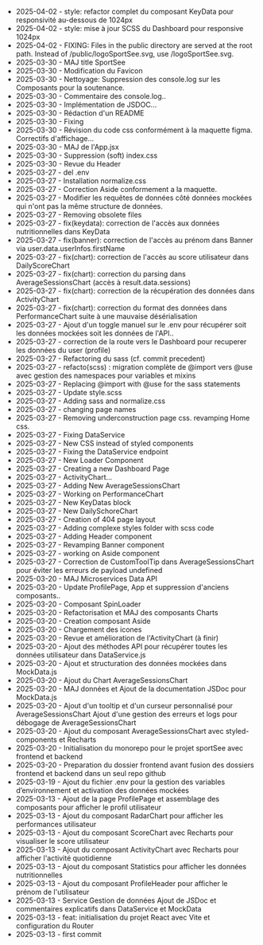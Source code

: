 * 2025-04-02 - style: refactor complet du composant KeyData pour responsivité au-dessous de 1024px
* 2025-04-02 - style: mise à jour SCSS du Dashboard pour responsive 1024px
* 2025-04-02 - FIXING: Files in the public directory are served at the root path. Instead of /public/logoSportSee.svg, use /logoSportSee.svg.
* 2025-03-30 - MAJ title SportSee
* 2025-03-30 - Modification du Favicon
* 2025-03-30 - Nettoyage: Suppression des console.log sur les Composants pour la soutenance.
* 2025-03-30 - Commentaire des console.log..
* 2025-03-30 - Implémentation de JSDOC...
* 2025-03-30 - Rédaction d'un README
* 2025-03-30 - Fixing
* 2025-03-30 - Révision du code css conformément à la maquette figma. Correctifs d'affichage...
* 2025-03-30 - MAJ de l'App.jsx
* 2025-03-30 - Suppression (soft) index.css
* 2025-03-30 - Revue du Header
* 2025-03-27 - del .env
* 2025-03-27 - Installation normalize.css
* 2025-03-27 - Correction Aside conformement a la maquette.
* 2025-03-27 - Modifier les requêtes de données côté données mockées qui n'ont pas la même structure de données.
* 2025-03-27 - Removing obsolete files
* 2025-03-27 - fix(keydata): correction de l'accès aux données nutritionnelles dans KeyData
* 2025-03-27 - fix(banner): correction de l'accès au prénom dans Banner via user.data.userInfos.firstName
* 2025-03-27 - fix(chart): correction de l'accès au score utilisateur dans DailyScoreChart
* 2025-03-27 - fix(chart): correction du parsing dans AverageSessionsChart (accès à result.data.sessions)
* 2025-03-27 - fix(chart): correction de la récupération des données dans ActivityChart
* 2025-03-27 - fix(chart): correction du format des données dans PerformanceChart suite à une mauvaise désérialisation
* 2025-03-27 - Ajout d'un toggle manuel sur le .env pour récupérer soit les données mockées soit les données de l'API..
* 2025-03-27 - correction de la route vers le Dashboard pour recuperer les données du user (profile)
* 2025-03-27 - Refactoring du sass (cf. commit precedent)
* 2025-03-27 - refacto(scss) : migration complète de @import vers @use avec gestion des namespaces pour variables et mixins
* 2025-03-27 - Replacing @import with @use for the sass statements
* 2025-03-27 - Update style.scss
* 2025-03-27 - Adding sass and normalize.css
* 2025-03-27 - changing page names
* 2025-03-27 - Removing underconstruction page css. revamping Home css.
* 2025-03-27 - Fixing DataService
* 2025-03-27 - New CSS instead of styled components
* 2025-03-27 - Fixing the DataService endpoint
* 2025-03-27 - New Loader Component
* 2025-03-27 - Creating a new Dashboard Page
* 2025-03-27 - ActivityChart...
* 2025-03-27 - Adding New AverageSessionsChart
* 2025-03-27 - Working on PerformanceChart
* 2025-03-27 - New KeyDatas block
* 2025-03-27 - New DailySchoreChart
* 2025-03-27 - Creation of 404 page layout
* 2025-03-27 - Adding complexe styles folder with scss code
* 2025-03-27 - Adding Header component
* 2025-03-27 - Revamping Banner component
* 2025-03-27 - working on Aside component
* 2025-03-27 - Correction de CustomToolTip dans AverageSessionsChart pour éviter les erreurs de payload undefined
* 2025-03-20 - MAJ Microservices Data API
* 2025-03-20 - Update ProfilePage, App et suppression d'anciens composants..
* 2025-03-20 - Composant SpinLoader
* 2025-03-20 - Refactorisation et MAJ des composants Charts
* 2025-03-20 - Creation composant Aside
* 2025-03-20 - Chargement des icones
* 2025-03-20 - Revue et amélioration de l'ActivityChart (à finir)
* 2025-03-20 - Ajout des méthodes API pour récupérer toutes les données utilisateur dans DataService.js
* 2025-03-20 - Ajout et structuration des données mockées dans MockData.js
* 2025-03-20 - Ajout du Chart AverageSessionsChart
* 2025-03-20 - MAJ données et Ajout de la documentation JSDoc pour MockData.js
* 2025-03-20 - Ajout d'un tooltip et d'un curseur personnalisé pour AverageSessionsChart Ajout d'une gestion des erreurs et logs pour débogage de AverageSessionsChart
* 2025-03-20 - Ajout du composant AverageSessionsChart avec styled-components et Recharts
* 2025-03-20 - Initialisation du monorepo pour le projet sportSee avec frontend et backend
* 2025-03-20 - Preparation du dossier frontend avant fusion des dossiers frontend et backend dans un seul repo github
* 2025-03-19 - Ajout du fichier .env pour la gestion des variables d’environnement et activation des données mockées
* 2025-03-13 - Ajout de la page ProfilePage et assemblage des composants pour afficher le profil utilisateur
* 2025-03-13 - Ajout du composant RadarChart pour afficher les performances utilisateur
* 2025-03-13 - Ajout du composant ScoreChart avec Recharts pour visualiser le score utilisateur
* 2025-03-13 - Ajout du composant ActivityChart avec Recharts pour afficher l'activité quotidienne
* 2025-03-13 - Ajout du composant Statistics pour afficher les données nutritionnelles
* 2025-03-13 - Ajout du composant ProfileHeader pour afficher le prénom de l'utilisateur
* 2025-03-13 - Service Gestion de données Ajout de JSDoc et commentaires explicatifs dans DataService et MockData
* 2025-03-13 - feat: initialisation du projet React avec Vite et configuration du Router
* 2025-03-13 - first commit